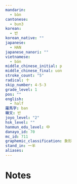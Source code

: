 ```yaml
---
mandarin:
  - bàn
cantonese:
  - bun3
korean:
  - 반
korean_native: ""
japanese:
  - HAN
japanese_nanori: ""
vietnamese:
  - bán
middle_chinese_initial: p
middle_chinese_final: uɑn
stroke_count: "5"
radical: 十
skip_number: 4-5-3
grade_level: 1
pos: ""
english:
  - half
羅馬字: ban
韓文: 반
joyo_level: "2"
hsk_level: ""
hanmun_edu_level: 中
danayo_id: 70
mc_id: 711
graphemic_classification: 象形
stand_in: 一半
aliases:
---
```


# Notes
